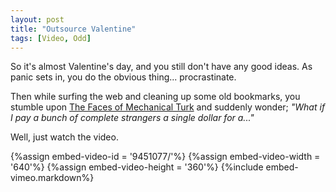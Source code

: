 ```yaml
---
layout: post
title: "Outsource Valentine"
tags: [Video, Odd]
---
```


So it's almost Valentine's day, and you still don't have any good ideas. As panic sets in, you do the obvious thing... procrastinate.

Then while surfing the web and cleaning up some old bookmarks, you stumble upon <a href="http://waxy.org/2008/11/the_faces_of_mechanical_turk/">The Faces of Mechanical Turk</a> and suddenly wonder; _"What if I pay a bunch of complete strangers a single dollar for a..."_

Well, just watch the video.

{%assign embed-video-id = '9451077/'%}
{%assign embed-video-width = '640'%}
{%assign embed-video-height = '360'%}
{%include embed-vimeo.markdown%}
